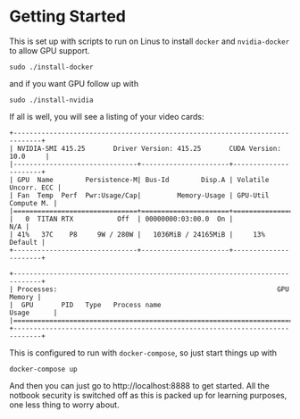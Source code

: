 # Getting Started
This is set up with scripts to run on Linus to install `docker`
and `nvidia-docker` to allow GPU support.

`sudo ./install-docker`

and if you want GPU follow up with

`sudo ./install-nvidia`

If all is well, you will see a listing of your video cards:

```
+-----------------------------------------------------------------------------+
| NVIDIA-SMI 415.25       Driver Version: 415.25       CUDA Version: 10.0     |
|-------------------------------+----------------------+----------------------+
| GPU  Name        Persistence-M| Bus-Id        Disp.A | Volatile Uncorr. ECC |
| Fan  Temp  Perf  Pwr:Usage/Cap|         Memory-Usage | GPU-Util  Compute M. |
|===============================+======================+======================|
|   0  TITAN RTX           Off  | 00000000:03:00.0  On |                  N/A |
| 41%   37C    P8     9W / 280W |   1036MiB / 24165MiB |     13%      Default |
+-------------------------------+----------------------+----------------------+
                                                                               
+-----------------------------------------------------------------------------+
| Processes:                                                       GPU Memory |
|  GPU       PID   Type   Process name                             Usage      |
|=============================================================================|
+-----------------------------------------------------------------------------+
```

This is configured to run with `docker-compose`, so just start things up with

`docker-compose up`

And then you can just go to http://localhost:8888 to get started. All the notbook security is 
switched off as this is packed up for learning purposes, one less thing to worry about.
